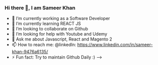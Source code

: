 ### Hi there 👋, I am Sameer Khan

- 🔭 I’m currently working as a Software Developer
- 🌱 I’m currently learning REACT JS
- 👯 I’m looking to collaborate on Github
- 🤔 I’m looking for help with Youtube and Udemy
- 💬 Ask me about Javascript, React and Magento 2
- 📫 How to reach me: @linkedIn: https://www.linkedin.com/in/sameer-khan-9476a6135/
- ⚡ Fun fact: Try to maintain Github Daily :)
-->
